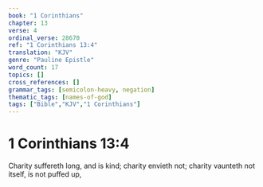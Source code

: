 ```yaml
---
book: "1 Corinthians"
chapter: 13
verse: 4
ordinal_verse: 28670
ref: "1 Corinthians 13:4"
translation: "KJV"
genre: "Pauline Epistle"
word_count: 17
topics: []
cross_references: []
grammar_tags: [semicolon-heavy, negation]
thematic_tags: [names-of-god]
tags: ["Bible","KJV","1 Corinthians"]
---
```


# 1 Corinthians 13:4

Charity suffereth long, and is kind; charity envieth not; charity vaunteth not itself, is not puffed up,
